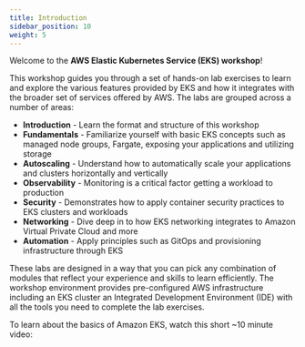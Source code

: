 ```yaml
---
title: Introduction
sidebar_position: 10
weight: 5
---
```


Welcome to the **AWS Elastic Kubernetes Service (EKS) workshop**!

This workshop guides you through a set of hands-on lab exercises to learn and explore the various features provided by EKS and how it integrates with the broader set of services offered by AWS. The labs are grouped across a number of areas:

- **Introduction** - Learn the format and structure of this workshop
- **Fundamentals** - Familiarize yourself with basic EKS concepts such as managed node groups, Fargate, exposing your applications and utilizing storage
- **Autoscaling** - Understand how to automatically scale your applications and clusters horizontally and vertically
- **Observability** - Monitoring is a critical factor getting a workload to production
- **Security** - Demonstrates how to apply container security practices to EKS clusters and workloads
- **Networking** - Dive deep in to how EKS networking integrates to Amazon Virtual Private Cloud and more
- **Automation** - Apply principles such as GitOps and provisioning infrastructure through EKS

These labs are designed in a way that you can pick any combination of modules that reflect your experience and skills to learn efficiently. The workshop environment provides pre-configured AWS infrastructure including an EKS cluster an Integrated Development Environment (IDE) with all the tools you need to complete the lab exercises.

To learn about the basics of Amazon EKS, watch this short ~10 minute video:

<ReactPlayer controls url="https://www.youtube-nocookie.com/embed/E956xeOt050" /> <br />
